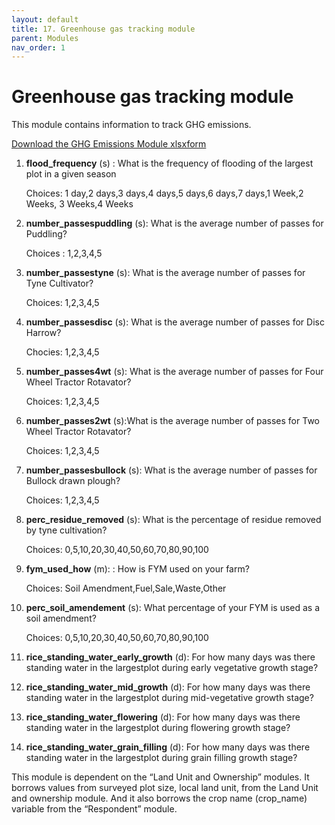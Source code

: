 ```yaml
---
layout: default
title: 17. Greenhouse gas tracking module
parent: Modules
nav_order: 1
---
```


# Greenhouse gas tracking module

This module contains information to track GHG emissions.

[Download the GHG Emissions Module xlsxform](Modules/df_ghg.xlsx)



1.  **flood_frequency** (s) : What is the frequency of flooding of the largest plot in a given season   

    Choices: 1 day,2 days,3 days,4 days,5 days,6 days,7 days,1 Week,2 Weeks,
        3 Weeks,4 Weeks

2.  **number_passespuddling** (s): What is the average number of passes for Puddling?   

    Choices : 1,2,3,4,5

3.  **number_passestyne** (s): What is the average number of passes for Tyne Cultivator?    

    Choices: 1,2,3,4,5

4.  **number_passesdisc** (s): What is the average number of passes for Disc Harrow?    

    Chocies: 1,2,3,4,5

5.  **number_passes4wt** (s): What is the average number of passes for Four Wheel Tractor Rotavator?    

    Choices: 1,2,3,4,5

6.  **number_passes2wt** (s):What is the average number of passes for Two Wheel Tractor Rotavator?  

    Choices: 1,2,3,4,5

7.  **number_passesbullock** (s): What is the average number of passes for Bullock drawn plough?    

    Choices: 1,2,3,4,5

8.  **perc_residue_removed** (s):   What is the percentage of residue removed by tyne cultivation?  

    Choices: 0,5,10,20,30,40,50,60,70,80,90,100

9.  **fym_used_how** (m):  : How is FYM used on your farm?  

    Choices: Soil Amendment,Fuel,Sale,Waste,Other

10. **perc_soil_amendement** (s):   What percentage of your FYM is used as a soil amendment?    

    Choices:  0,5,10,20,30,40,50,60,70,80,90,100

11. **rice_standing_water_early_growth** (d): For how many days was there standing water in the largestplot during early vegetative growth stage?   

12. **rice_standing_water_mid_growth** (d):  For how many days was there standing water in the largestplot during mid-vegetative growth stage?  


13. **rice_standing_water_flowering** (d):  For how many days was there standing water in the largestplot during  flowering growth stage?   

14. **rice_standing_water_grain_filling** (d): For how many days was there standing water in the largestplot during grain filling growth stage?

<div class = 'alert'>
This module is dependent on the “Land Unit and Ownership” modules. It borrows values from surveyed plot size, local land unit, from the Land Unit and ownership module. And it also borrows the crop name (crop_name) variable from the “Respondent” module.
 </div>
